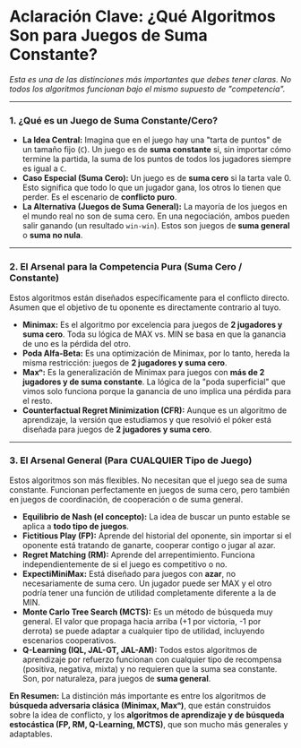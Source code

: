 # Aclaración Clave: ¿Qué Algoritmos Son para Juegos de Suma Constante?

*Esta es una de las distinciones más importantes que debes tener claras. No todos los algoritmos funcionan bajo el mismo supuesto de "competencia".*

---

### **1. ¿Qué es un Juego de Suma Constante/Cero?**

* **La Idea Central:** Imagina que en el juego hay una "tarta de puntos" de un tamaño fijo (`C`). Un juego es de **suma constante** si, sin importar cómo termine la partida, la suma de los puntos de todos los jugadores siempre es igual a `C`.
* **Caso Especial (Suma Cero):** Un juego es de **suma cero** si la tarta vale 0. Esto significa que todo lo que un jugador gana, los otros lo tienen que perder. Es el escenario de **conflicto puro**.
* **La Alternativa (Juegos de Suma General):** La mayoría de los juegos en el mundo real no son de suma cero. En una negociación, ambos pueden salir ganando (un resultado `win-win`). Estos son juegos de **suma general** o **suma no nula**.

---

### **2. El Arsenal para la Competencia Pura (Suma Cero / Constante)**

Estos algoritmos están diseñados específicamente para el conflicto directo. Asumen que el objetivo de tu oponente es directamente contrario al tuyo.

* **Minimax:** Es el algoritmo por excelencia para juegos de **2 jugadores y suma cero**. Toda su lógica de MAX vs. MIN se basa en que la ganancia de uno es la pérdida del otro.
* **Poda Alfa-Beta:** Es una optimización de Minimax, por lo tanto, hereda la misma restricción: juegos de **2 jugadores y suma cero**.
* **Maxⁿ:** Es la generalización de Minimax para juegos con **más de 2 jugadores y de suma constante**. La lógica de la "poda superficial" que vimos solo funciona porque la ganancia de uno implica una pérdida para el resto.
* **Counterfactual Regret Minimization (CFR):** Aunque es un algoritmo de aprendizaje, la versión que estudiamos y que resolvió el póker está diseñada para juegos de **2 jugadores y suma cero**.

---

### **3. El Arsenal General (Para CUALQUIER Tipo de Juego)**

Estos algoritmos son más flexibles. No necesitan que el juego sea de suma constante. Funcionan perfectamente en juegos de suma cero, pero también en juegos de coordinación, de cooperación o de suma general.

* **Equilibrio de Nash (el concepto):** La idea de buscar un punto estable se aplica a **todo tipo de juegos**.
* **Fictitious Play (FP):** Aprende del historial del oponente, sin importar si el oponente está tratando de ganarte, cooperar contigo o jugar al azar.
* **Regret Matching (RM):** Aprende del arrepentimiento. Funciona independientemente de si el juego es competitivo o no.
* **ExpectiMiniMax:** Está diseñado para juegos con **azar**, no necesariamente de suma cero. Un jugador puede ser MAX y el otro podría tener una función de utilidad completamente diferente a la de MIN.
* **Monte Carlo Tree Search (MCTS):** Es un método de búsqueda muy general. El valor que propaga hacia arriba (+1 por victoria, -1 por derrota) se puede adaptar a cualquier tipo de utilidad, incluyendo escenarios cooperativos.
* **Q-Learning (IQL, JAL-GT, JAL-AM):** Todos estos algoritmos de aprendizaje por refuerzo funcionan con cualquier tipo de recompensa (positiva, negativa, mixta) y no requieren que la suma sea constante. Son, por naturaleza, para juegos de **suma general**.

**En Resumen:** La distinción más importante es entre los algoritmos de **búsqueda adversaria clásica (Minimax, Maxⁿ)**, que están construidos sobre la idea de conflicto, y los **algoritmos de aprendizaje y de búsqueda estocástica (FP, RM, Q-Learning, MCTS)**, que son mucho más generales y adaptables.